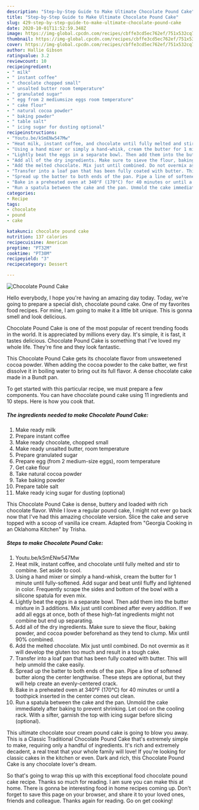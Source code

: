 ```yaml
---
description: "Step-by-Step Guide to Make Ultimate Chocolate Pound Cake"
title: "Step-by-Step Guide to Make Ultimate Chocolate Pound Cake"
slug: 429-step-by-step-guide-to-make-ultimate-chocolate-pound-cake
date: 2020-10-01T11:52:59.348Z
image: https://img-global.cpcdn.com/recipes/cbffe3cd5ec762ef/751x532cq70/chocolate-pound-cake-recipe-main-photo.jpg
thumbnail: https://img-global.cpcdn.com/recipes/cbffe3cd5ec762ef/751x532cq70/chocolate-pound-cake-recipe-main-photo.jpg
cover: https://img-global.cpcdn.com/recipes/cbffe3cd5ec762ef/751x532cq70/chocolate-pound-cake-recipe-main-photo.jpg
author: Hallie Gibson
ratingvalue: 3.2
reviewcount: 10
recipeingredient:
- " milk"
- " instant coffee"
- " chocolate chopped small"
- " unsalted butter room temperature"
- " granulated sugar"
- " egg from 2 mediumsize eggs room temperature"
- " cake flour"
- " natural cocoa powder"
- " baking powder"
- " table salt"
- " icing sugar for dusting optional"
recipeinstructions:
- "Youtu.be/kSmENw547Mw"
- "Heat milk, instant coffee, and chocolate until fully melted and stir to combine. Set aside to cool."
- "Using a hand mixer or simply a hand-whisk, cream the butter for 1 minute until fully-softened. Add sugar and beat until fluffy and lightened in color. Frequently scrape the sides and bottom of the bowl with a silicone spatula for even mix."
- "Lightly beat the eggs in a separate bowl. Then add them into the butter mixture in 3 additions. Mix just until combined after every addition. If we add all eggs at once, both of these high-fat ingredients might not combine but end up separating."
- "Add all of the dry ingredients. Make sure to sieve the flour, baking powder, and cocoa powder beforehand as they tend to clump. Mix until 90% combined."
- "Add the melted chocolate. Mix just until combined. Do not overmix as it will develop the gluten too much and result in a tough cake."
- "Transfer into a loaf pan that has been fully coated with butter. This will help unmold the cake easily."
- "Spread up the batter to both ends of the pan. Pipe a line of softened butter along the center lengthwise. These steps are optional, but they will help create an evenly-centered crack."
- "Bake in a preheated oven at 340°F (170°C) for 40 minutes or until a toothpick inserted in the center comes out clean."
- "Run a spatula between the cake and the pan. Unmold the cake immediately after baking to prevent shrinking. Let cool on the cooling rack. With a sifter, garnish the top with icing sugar before slicing (optional)."
categories:
- Recipe
tags:
- chocolate
- pound
- cake

katakunci: chocolate pound cake 
nutrition: 137 calories
recipecuisine: American
preptime: "PT32M"
cooktime: "PT30M"
recipeyield: "3"
recipecategory: Dessert

---
```



![Chocolate Pound Cake](https://img-global.cpcdn.com/recipes/cbffe3cd5ec762ef/751x532cq70/chocolate-pound-cake-recipe-main-photo.jpg)

Hello everybody, I hope you're having an amazing day today. Today, we're going to prepare a special dish, chocolate pound cake. One of my favorites food recipes. For mine, I am going to make it a little bit unique. This is gonna smell and look delicious.

Chocolate Pound Cake is one of the most popular of recent trending foods in the world. It is appreciated by millions every day. It's simple, it is fast, it tastes delicious. Chocolate Pound Cake is something that I've loved my whole life. They're fine and they look fantastic.

This Chocolate Pound Cake gets its chocolate flavor from unsweetened cocoa powder. When adding the cocoa powder to the cake batter, we first dissolve it in boiling water to bring out its full flavor. A dense chocolate cake made in a Bundt pan.


To get started with this particular recipe, we must prepare a few components. You can have chocolate pound cake using 11 ingredients and 10 steps. Here is how you cook that.

<!--inarticleads1-->

##### The ingredients needed to make Chocolate Pound Cake:

1. Make ready  milk
1. Prepare  instant coffee
1. Make ready  chocolate, chopped small
1. Make ready  unsalted butter, room temperature
1. Prepare  granulated sugar
1. Prepare  egg (from 2 medium-size eggs), room temperature
1. Get  cake flour
1. Take  natural cocoa powder
1. Take  baking powder
1. Prepare  table salt
1. Make ready  icing sugar for dusting (optional)


This Chocolate Pound Cake is dense, buttery and loaded with rich chocolate flavor. While I love a regular pound cake, I might not ever go back now that I&#39;ve had this amazing chocolate version. Slice the cake and serve topped with a scoop of vanilla ice cream. Adapted from &#34;Georgia Cooking in an Oklahoma Kitchen&#34; by Trisha. 

<!--inarticleads2-->

##### Steps to make Chocolate Pound Cake:

1. Youtu.be/kSmENw547Mw
1. Heat milk, instant coffee, and chocolate until fully melted and stir to combine. Set aside to cool.
1. Using a hand mixer or simply a hand-whisk, cream the butter for 1 minute until fully-softened. Add sugar and beat until fluffy and lightened in color. Frequently scrape the sides and bottom of the bowl with a silicone spatula for even mix.
1. Lightly beat the eggs in a separate bowl. Then add them into the butter mixture in 3 additions. Mix just until combined after every addition. If we add all eggs at once, both of these high-fat ingredients might not combine but end up separating.
1. Add all of the dry ingredients. Make sure to sieve the flour, baking powder, and cocoa powder beforehand as they tend to clump. Mix until 90% combined.
1. Add the melted chocolate. Mix just until combined. Do not overmix as it will develop the gluten too much and result in a tough cake.
1. Transfer into a loaf pan that has been fully coated with butter. This will help unmold the cake easily.
1. Spread up the batter to both ends of the pan. Pipe a line of softened butter along the center lengthwise. These steps are optional, but they will help create an evenly-centered crack.
1. Bake in a preheated oven at 340°F (170°C) for 40 minutes or until a toothpick inserted in the center comes out clean.
1. Run a spatula between the cake and the pan. Unmold the cake immediately after baking to prevent shrinking. Let cool on the cooling rack. With a sifter, garnish the top with icing sugar before slicing (optional).


This ultimate chocolate sour cream pound cake is going to blow you away. This is a Classic Traditional Chocolate Pound Cake that&#39;s extremely simple to make, requiring only a handful of ingredients. It&#39;s rich and extremely decadent, a real treat that your whole family will love! If you&#39;re looking for classic cakes in the kitchen or even. Dark and rich, this Chocolate Pound Cake is any chocolate lover&#39;s dream. 

So that's going to wrap this up with this exceptional food chocolate pound cake recipe. Thanks so much for reading. I am sure you can make this at home. There is gonna be interesting food in home recipes coming up. Don't forget to save this page on your browser, and share it to your loved ones, friends and colleague. Thanks again for reading. Go on get cooking!
